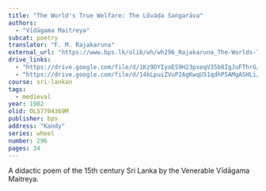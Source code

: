 ```yaml
---
title: "The World's True Welfare: The Lõväḍa Saṅgarāva"
authors:
  - "Vīdāgama Maitreya"
subcat: poetry
translator: "F. M. Rajakaruna"
external_url: "https://www.bps.lk/olib/wh/wh296_Rajakaruna_The-Worlds-True-Welfare.html"
drive_links:
  - "https://drive.google.com/file/d/1Kz9DYIyoES9H23pxeqV35b8IgJuFThrG/view?usp=drive_link"
  - "https://drive.google.com/file/d/14kLpuiZVuP2AgKwqU51qdhPSAMgASHLi/view?usp=sharing"
course: sri-lankan
tags:
  - medieval
year: 1982
olid: OL57704369M
publisher: bps
address: "Kandy"
series: wheel
number: 296
pages: 34
---
```


A didactic poem of the 15th century Sri Lanka by the Venerable Vīdāgama Maitreya.